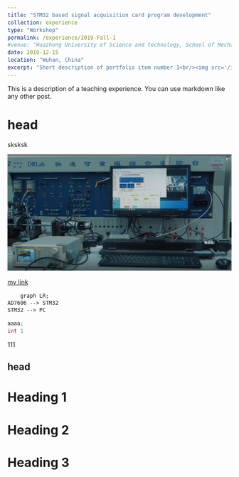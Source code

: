 ```yaml
---
title: "STM32 based signal acquisition card program development"
collection: experience
type: "Workshop"
permalink: /experience/2019-Fall-1
#venue: "Huazhong University of Science and technology, School of Mechanical Science & Engineering"
date: 2019-12-15
location: "Wuhan, China"
excerpt: "Short description of portfolio item number 1<br/><img src='/images/DRE01.jpg'>"
---
```


This is a description of a teaching experience. You can use markdown like any other post.

# head

sksksk

![markdown picture](/images/DRE01.jpg)

[my link](/_pages/cv.md)

```mermaid
    graph LR;
AD7606 --> STM32
STM32 --> PC
```

```c
aaaa;
int 1

```

111

## head

Heading 1
======


Heading 2
======

Heading 3
======
